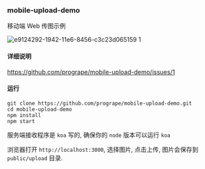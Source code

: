 ### mobile-upload-demo

移动端 Web 传图示例

![e9124292-1942-11e6-8456-c3c23d065159 1](https://cloud.githubusercontent.com/assets/4652816/15248612/c26e5bde-194d-11e6-8d21-3f934e1a8fa6.png)

#### 详细说明

https://github.com/progrape/mobile-upload-demo/issues/1

#### 运行

```
git clone https://github.com/progrape/mobile-upload-demo.git
cd mobile-upload-demo
npm install
npm start
```

服务端接收程序是 `koa` 写的, 确保你的 `node` 版本可以运行 `koa`

浏览器打开 `http://localhost:3000`, 选择图片, 点击上传, 图片会保存到 `public/upload` 目录.
